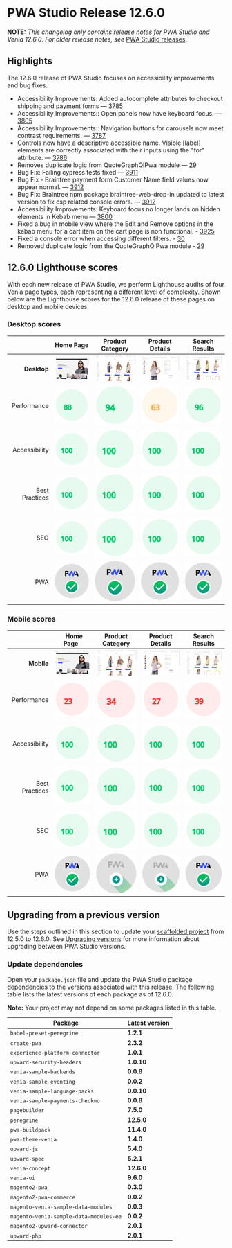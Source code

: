 # PWA Studio Release 12.6.0

**NOTE:**
_This changelog only contains release notes for PWA Studio and Venia 12.6.0_.
_For older release notes, see_ [PWA Studio releases][].

## Highlights

The 12.6.0 release of PWA Studio focuses on accessibility improvements and bug fixes.
  
-   Accessibility Improvements: Added autocomplete attributes to checkout shipping and payment forms — [3785][]  
-   Accessibility Improvements:: Open panels now have keyboard focus. — [3805][]   
-   Accessibility Improvements:: Navigation buttons for carousels now meet contrast requirements. — [3787][]  
-   Controls now have a descriptive accessible name. Visible \[label] elements are correctly associated with their inputs using the "for" attribute. — [3786][]  
-   Removes duplicate logic from QuoteGraphQlPwa module — [29][]  
-   Bug Fix: Failing cypress tests fixed — [3911][]  
-   Bug Fix - Braintree payment form Customer Name field values now appear normal. — [3912][]  
-   Bug Fix: Braintree npm package braintree-web-drop-in updated to latest version to fix csp related console errors. — [3912][]  
-   Accessibility Improvements: Keyboard focus no longer lands on hidden elements in Kebab menu — [3800][]   
-   Fixed a bug in mobile view where the Edit and Remove options in the kebab menu for a cart item on the cart page is non functional. - [3925][]
-   Fixed a console error when accessing different filters. - [30][]
-   Removed duplicate logic from the QuoteGraphQlPwa module - [29][]

## 12.6.0 Lighthouse scores

With each new release of PWA Studio, we perform Lighthouse audits of four Venia page types, each representing a different level of complexity. Shown below are the Lighthouse scores for the 12.6.0 release of these pages on desktop and mobile devices.

### Desktop scores

|               | Home Page | Product Category | Product Details | Search Results |
| ------------: | :---------------: | :---------------: | :---------------: | :---------------: |
| **Desktop** | ![](images/venia_page_home.png) | ![](images/venia_page_category.png) | ![](images/venia_page_details.png) | ![](images/venia_page_search.png) |
| Performance | ![](images/score_88.svg) | ![](images/score_94.svg) | ![](images/score_63.svg) | ![](images/score_96.svg) |
| Accessibility | ![](images/score_100.svg) | ![](images/score_100.svg) | ![](images/score_100.svg) | ![](images/score_100.svg) | ![](images/score_100.svg) |
| Best Practices | ![](images/score_100.svg) | ![](images/score_100.svg) | ![](images/score_100.svg) | ![](images/score_100.svg) | ![](images/score_100.svg) |
| SEO | ![](images/score_100.svg) | ![](images/score_100.svg) | ![](images/score_100.svg) | ![](images/score_100.svg) | ![](images/score_100.svg) |
| PWA | ![](images/pwa_perfect.svg) | ![](images/pwa_perfect.svg) | ![](images/pwa_perfect.svg) | ![](images/pwa_perfect.svg) | ![](images/pwa_perfect.svg) |

### Mobile scores

|               | &nbsp;&nbsp;Home Page&nbsp;&nbsp; | Product Category | Product Details | Search Results |
| ------------: | :---------------: | :---------------: | :---------------: | :---------------: |
| **Mobile** | ![](images/venia_page_home.png) | ![](images/venia_page_category.png) | ![](images/venia_page_details.png) | ![](images/venia_page_search.png) |
| Performance | ![](images/score_23.svg) | ![](images/score_34.svg) | ![](images/score_27.svg) | ![](images/score_39.svg) |
| Accessibility | ![](images/score_100.svg) | ![](images/score_100.svg) | ![](images/score_100.svg) | ![](images/score_100.svg) |
| Best Practices | ![](images/score_100.svg) | ![](images/score_100.svg) | ![](images/score_100.svg) | ![](images/score_100.svg) |
| SEO | ![](images/score_100.svg) | ![](images/score_100.svg) | ![](images/score_100.svg) | ![](images/score_100.svg) |
| PWA | ![](images/pwa_perfect.svg) | ![](images/pwa_imperfect.svg) | ![](images/pwa_imperfect.svg) | ![](images/pwa_perfect.svg) |

## Upgrading from a previous version

Use the steps outlined in this section to update your [scaffolded project][] from 12.5.0 to 12.6.0.
See [Upgrading versions][] for more information about upgrading between PWA Studio versions.

[scaffolded project]: https://developer.adobe.com/commerce/pwa-studio/tutorials/
[upgrading versions]: https://developer.adobe.com/commerce/pwa-studio/guides/upgrading-versions/

### Update dependencies

Open your `package.json` file and update the PWA Studio package dependencies to the versions associated with this release.
The following table lists the latest versions of each package as of 12.6.0.

**Note:**
Your project may not depend on some packages listed in this table.

| Package                             | Latest version |
|-------------------------------------|----------------|
| `babel-preset-peregrine`            | **1.2.1**      |
| `create-pwa`                        | **2.3.2**      |
| `experience-platform-connector`     | **1.0.1**      |
| `upward-security-headers`           | **1.0.10**     |
| `venia-sample-backends`             | **0.0.8**      |
| `venia-sample-eventing`             | **0.0.2**      |
| `venia-sample-language-packs`       | **0.0.10**     |
| `venia-sample-payments-checkmo`     | **0.0.8**      |
| `pagebuilder`                       | **7.5.0**      |
| `peregrine`                         | **12.5.0**     |
| `pwa-buildpack`                     | **11.4.0**     |
| `pwa-theme-venia`                   | **1.4.0**      |
| `upward-js`                         | **5.4.0**      |
| `upward-spec`                       | **5.2.1**      |
| `venia-concept`                     | **12.6.0**     |
| `venia-ui`                          | **9.6.0**      |
| `magento2-pwa`                      | **0.3.0**      |
| `magento2-pwa-commerce`             | **0.0.2**      |
| `magento-venia-sample-data-modules` | **0.0.3**      |
| `magento-venia-sample-data-modules-ee`| **0.0.2**    |
| `magento2-upward-connector`         | **2.0.1**      |
| `upward-php`                        | **2.0.1**      |

[3785]: https://github.com/magento/pwa-studio/pull/3785
[3805]: https://github.com/magento/pwa-studio/pull/3805
[3787]: https://github.com/magento/pwa-studio/pull/3787
[3786]: https://github.com/magento/pwa-studio/pull/3786
[29]: https://github.com/magento-commerce/magento2-pwa/pull/29
[3911]: https://github.com/magento/pwa-studio/pull/3911
[3912]: https://github.com/magento/pwa-studio/pull/3912
[3800]: https://github.com/magento/pwa-studio/pull/3800
[30]: https://github.com/magento-commerce/magento2-pwa/pull/30
[3925]: https://github.com/magento/pwa-studio/pull/3925
[29]: https://github.com/magento-commerce/magento2-pwa/pull/29

[PWA Studio releases]: https://github.com/magento/pwa-studio/releases
